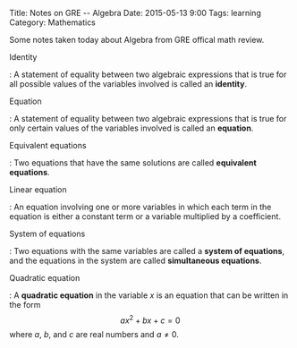 Title: Notes on GRE -- Algebra
Date: 2015-05-13 9:00
Tags: learning
Category: Mathematics

Some notes taken today about Algebra from GRE offical math review.

Identity

:   A statement of equality between two algebraic expressions that is true for
    all possible values of the variables involved is called an **identity**.

Equation

:   A statement of equality between two algebraic expressions that is true for
    only certain values of the variables involved is called an **equation**.

Equivalent equations

:   Two equations that have the same solutions are called **equivalent equations**.

Linear equation

:   An equation involving one or more variables in which each term in the equation
    is either a constant term or a variable multiplied by a coefficient.

System of equations

:   Two equations with the same variables are called a **system of equations**,
    and the equations in the system are called **simultaneous equations**.

Quadratic equation

:   A **quadratic equation** in the variable $x$ is an equation that can be written
    in the form
    $$ax^2 + bx + c = 0$$
    where $a$, $b$, and $c$ are real numbers and $a \neq 0$.

